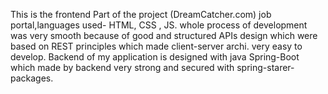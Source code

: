 This is the frontend Part of the project (DreamCatcher.com) job portal,languages used- HTML, CSS , JS. whole process of development was very smooth because of good and structured APIs design which were based on REST principles which made client-server archi. very easy to develop. Backend of my application is designed with java Spring-Boot which made by backend very strong and secured with spring-starer-packages.  
